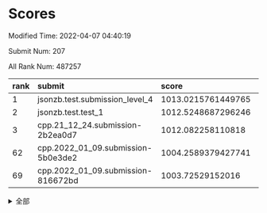# Scores

Modified Time: 2022-04-07 04:40:19

Submit Num: 207

All Rank Num: 487257

| rank |               submit               |       score        |       sigma        | pk_num |
| :--- | :--------------------------------- | :----------------- | :----------------- | :----- |
| 1    | jsonzb.test.submission_level_4     | 1013.0215761449765 | 0.7838032753754195 | 9418   |
| 2    | jsonzb.test.test_1                 | 1012.5248687296246 | 0.798122641063063  | 9421   |
| 3    | cpp.21_12_24.submission-2b2ea0d7   | 1012.082258110818  | 0.8241209721896812 | 9415   |
| 62   | cpp.2022_01_09.submission-5b0e3de2 | 1004.2589379427741 | 0.7247658698953056 | 9415   |
| 69   | cpp.2022_01_09.submission-816672bd | 1003.72529152016   | 0.7069531076730536 | 9414   |


<details>
<summary>全部</summary>

| rank |                 submit                 |       score        |       sigma        | pk_num |
| :--- | :------------------------------------- | :----------------- | :----------------- | :----- |
| 1    | jsonzb.test.submission_level_4         | 1013.0215761449765 | 0.7838032753754195 | 9418   |
| 2    | jsonzb.test.test_1                     | 1012.5248687296246 | 0.798122641063063  | 9421   |
| 3    | cpp.21_12_24.submission-2b2ea0d7       | 1012.082258110818  | 0.8241209721896812 | 9415   |
| 4    | gobigger.level_3.submission_level_3_39 | 1011.8949419528643 | 0.7701038833689553 | 9413   |
| 5    | gobigger.level_3.submission_level_3_25 | 1011.1695956448468 | 0.7864791645070208 | 9416   |
| 6    | gobigger.level_3.submission_level_3_8  | 1011.1381840368871 | 0.7705021500528826 | 9413   |
| 7    | gobigger.level_3.submission_level_3_30 | 1011.114398847886  | 0.7657937222283916 | 9418   |
| 8    | gobigger.level_3.submission_level_3_44 | 1011.031278212975  | 0.7772949996033663 | 9422   |
| 9    | gobigger.level_3.submission_level_3_12 | 1010.889341596723  | 0.7933308080379485 | 9413   |
| 10   | gobigger.level_3.submission_level_3_47 | 1010.7996288683264 | 0.7885075019867144 | 9412   |
| 11   | gobigger.level_3.submission_level_3_18 | 1010.7152234110322 | 0.748703386312637  | 9415   |
| 12   | gobigger.level_3.submission_level_3_24 | 1010.7030055129916 | 0.7490245177568462 | 9415   |
| 13   | gobigger.level_3.submission_level_3_36 | 1010.6678495851419 | 0.7465630970429679 | 9416   |
| 14   | gobigger.level_3.submission_level_3_17 | 1010.5841074749374 | 0.7582596048685    | 9416   |
| 15   | gobigger.level_3.submission_level_3_37 | 1010.51092709835   | 0.7621200545207361 | 9418   |
| 16   | gobigger.level_3.submission_level_3_23 | 1010.4774587319115 | 0.7591287992900064 | 9417   |
| 17   | gobigger.level_3.submission_level_3_9  | 1010.4458377643564 | 0.7689867159017474 | 9414   |
| 18   | gobigger.level_3.submission_level_3_4  | 1010.4359562185023 | 0.7362127705677294 | 9414   |
| 19   | gobigger.level_3.submission_level_3_42 | 1010.3490320710425 | 0.7440561343188268 | 9416   |
| 20   | gobigger.level_3.submission_level_3_32 | 1010.3379029871987 | 0.7664426858123863 | 9413   |
| 21   | gobigger.level_3.submission_level_3_43 | 1010.2811480887161 | 0.7751603924093714 | 9416   |
| 22   | gobigger.level_3.submission_level_3_38 | 1010.2776649056991 | 0.7650602858403381 | 9410   |
| 23   | gobigger.level_3.submission_level_3_15 | 1010.2069662871963 | 0.7651908750591453 | 9418   |
| 24   | gobigger.level_3.submission_level_3_22 | 1010.1968083519074 | 0.7311765495210838 | 9413   |
| 25   | gobigger.level_3.submission_level_3_33 | 1010.155574331751  | 0.7540476866197477 | 9412   |
| 26   | gobigger.level_3.submission_level_3_1  | 1010.1513710602003 | 0.7571583551349614 | 9421   |
| 27   | gobigger.level_3.submission_level_3_48 | 1010.1474205857198 | 0.7644051741787101 | 9421   |
| 28   | gobigger.level_3.submission_level_3_5  | 1010.0203870542786 | 0.7703349654275181 | 9420   |
| 29   | gobigger.level_3.submission_level_3_7  | 1009.8643555221689 | 0.7605995259847547 | 9418   |
| 30   | gobigger.level_3.submission_level_3_3  | 1009.7535677913758 | 0.736922120017075  | 9416   |
| 31   | gobigger.level_3.submission_level_3_35 | 1009.7368101021361 | 0.7395672846199153 | 9412   |
| 32   | gobigger.level_3.submission_level_3_2  | 1009.7023183674593 | 0.7317192931785286 | 9415   |
| 33   | gobigger.level_3.submission_level_3_26 | 1009.6888292243452 | 0.77046162415426   | 9419   |
| 34   | gobigger.level_3.submission_level_3_6  | 1009.6355851042607 | 0.7651421816770029 | 9413   |
| 35   | gobigger.level_3.submission_level_3_19 | 1009.6269387823928 | 0.7603741842135272 | 9412   |
| 36   | gobigger.level_3.submission_level_3_40 | 1009.5873997403428 | 0.7516609757642129 | 9413   |
| 37   | gobigger.level_3.submission_level_3_28 | 1009.5056481002295 | 0.7428687618350915 | 9415   |
| 38   | gobigger.level_3.submission_level_3_49 | 1009.4528772436762 | 0.7546699147970206 | 9412   |
| 39   | gobigger.level_3.submission_level_3_0  | 1009.4236820800675 | 0.7572038212463719 | 9408   |
| 40   | gobigger.level_3.submission_level_3_46 | 1009.401757019718  | 0.7396056218926521 | 9415   |
| 41   | gobigger.level_3.submission_level_3_21 | 1009.3974451194123 | 0.7599807638036958 | 9415   |
| 42   | gobigger.level_3.submission_level_3_41 | 1009.3447548367599 | 0.7340449008901777 | 9416   |
| 43   | gobigger.level_3.submission_level_3_34 | 1009.3042415182529 | 0.7512452759777878 | 9412   |
| 44   | gobigger.level_3.submission_level_3_10 | 1009.2898046177719 | 0.7485900258603104 | 9419   |
| 45   | gobigger.level_3.submission_level_3_29 | 1009.2882862628551 | 0.7596151092543999 | 9422   |
| 46   | gobigger.level_3.submission_level_3_31 | 1009.2125972439554 | 0.7500409047530775 | 9422   |
| 47   | gobigger.level_3.submission_level_3_16 | 1008.9823472613917 | 0.7497223437742259 | 9419   |
| 48   | gobigger.level_3.submission_level_3_13 | 1008.9701113920494 | 0.7487363562143274 | 9413   |
| 49   | gobigger.level_3.submission_level_3_14 | 1008.9594351109315 | 0.750550882837375  | 9415   |
| 50   | gobigger.level_3.submission_level_3_27 | 1008.9253852025615 | 0.7209929214114258 | 9414   |
| 51   | gobigger.level_3.submission_level_3_45 | 1008.8011065090524 | 0.763118345898557  | 9420   |
| 52   | gobigger.level_3.submission_level_3_11 | 1008.717228424165  | 0.7543601745041322 | 9416   |
| 53   | gobigger.level_3.submission_level_3_20 | 1008.164866591671  | 0.750666398596052  | 9416   |
| 54   | gobigger.level_1.submission_level_1_45 | 1005.6618720036471 | 0.7201798212023581 | 9418   |
| 55   | gobigger.level_1.submission_level_1_43 | 1004.8873587867564 | 0.7127220928159784 | 9422   |
| 56   | gobigger.level_1.submission_level_1_25 | 1004.5702880966272 | 0.720041134208614  | 9416   |
| 57   | gobigger.level_1.submission_level_1_23 | 1004.5586550932685 | 0.7160505144791545 | 9417   |
| 58   | gobigger.level_1.submission_level_1_29 | 1004.5583545822948 | 0.7134969341584325 | 9415   |
| 59   | gobigger.level_1.submission_level_1_35 | 1004.5157320935244 | 0.7320344707221973 | 9412   |
| 60   | gobigger.level_1.submission_level_1_49 | 1004.3290292603517 | 0.7191929053397791 | 9415   |
| 61   | gobigger.level_1.submission_level_1_19 | 1004.3243326915214 | 0.7148019506885512 | 9419   |
| 62   | cpp.2022_01_09.submission-5b0e3de2     | 1004.2589379427741 | 0.7247658698953056 | 9415   |
| 63   | gobigger.level_1.submission_level_1_30 | 1003.9765651572816 | 0.7340119175770675 | 9413   |
| 64   | gobigger.level_1.submission_level_1_37 | 1003.9216218559053 | 0.7188794849981645 | 9411   |
| 65   | gobigger.level_1.submission_level_1_12 | 1003.9010810452833 | 0.7151869553909844 | 9415   |
| 66   | gobigger.level_1.submission_level_1_17 | 1003.7846005546589 | 0.7175546079501011 | 9416   |
| 67   | gobigger.level_1.submission_level_1_3  | 1003.7342454848181 | 0.7261427741671674 | 9419   |
| 68   | gobigger.level_1.submission_level_1_47 | 1003.7339650656091 | 0.7058680760177697 | 9412   |
| 69   | cpp.2022_01_09.submission-816672bd     | 1003.72529152016   | 0.7069531076730536 | 9414   |
| 70   | gobigger.level_1.submission_level_1_40 | 1003.6018030192944 | 0.7110685401592398 | 9417   |
| 71   | gobigger.level_1.submission_level_1_7  | 1003.54822562199   | 0.7205357785463938 | 9418   |
| 72   | gobigger.level_1.submission_level_1_4  | 1003.4761010993878 | 0.7255379085978713 | 9416   |
| 73   | gobigger.level_1.submission_level_1_41 | 1003.4647879290286 | 0.7317988785531088 | 9415   |
| 74   | gobigger.level_1.submission_level_1_33 | 1003.4290483626289 | 0.7109296321562267 | 9414   |
| 75   | gobigger.level_1.submission_level_1_36 | 1003.4009927439483 | 0.7249763166354909 | 9420   |
| 76   | gobigger.level_1.submission_level_1_44 | 1003.2684486910135 | 0.7118229726109094 | 9413   |
| 77   | gobigger.level_1.submission_level_1_11 | 1003.2670967203337 | 0.7135406588856167 | 9412   |
| 78   | gobigger.level_1.submission_level_1_48 | 1003.2609786732901 | 0.7128939664067512 | 9416   |
| 79   | gobigger.level_1.submission_level_1_16 | 1003.2469284141248 | 0.7108425725173532 | 9414   |
| 80   | gobigger.level_1.submission_level_1_22 | 1003.2088583471989 | 0.715919619369626  | 9416   |
| 81   | gobigger.level_1.submission_level_1_26 | 1003.2086780270823 | 0.7218612070049875 | 9408   |
| 82   | gobigger.level_1.submission_level_1_42 | 1003.1473338416517 | 0.7194563327513426 | 9418   |
| 83   | gobigger.level_1.submission_level_1_28 | 1003.1358828455528 | 0.7291862577826701 | 9420   |
| 84   | gobigger.level_1.submission_level_1_10 | 1003.1091299382356 | 0.7236760425190873 | 9419   |
| 85   | gobigger.level_1.submission_level_1_14 | 1003.0739085625014 | 0.7223174870810429 | 9412   |
| 86   | gobigger.level_1.submission_level_1_21 | 1003.0475359344003 | 0.7078671634252922 | 9416   |
| 87   | gobigger.level_1.submission_level_1_1  | 1003.0138264478622 | 0.7209872838689244 | 9411   |
| 88   | gobigger.level_1.submission_level_1_15 | 1003.009984253088  | 0.7033373931921119 | 9411   |
| 89   | gobigger.level_1.submission_level_1_38 | 1002.9802301170545 | 0.7222491497487746 | 9420   |
| 90   | gobigger.level_1.submission_level_1_39 | 1002.9441341399188 | 0.7114672793520791 | 9411   |
| 91   | gobigger.level_1.submission_level_1_24 | 1002.9250920810595 | 0.7098691686048596 | 9417   |
| 92   | gobigger.level_1.submission_level_1_31 | 1002.9186895950844 | 0.7114163922613344 | 9415   |
| 93   | gobigger.level_1.submission_level_1_9  | 1002.736838584786  | 0.7048967153501446 | 9417   |
| 94   | gobigger.level_1.submission_level_1_13 | 1002.6917923321741 | 0.7046118364698947 | 9410   |
| 95   | gobigger.level_1.submission_level_1_27 | 1002.6752881442906 | 0.7180284228385091 | 9412   |
| 96   | gobigger.level_1.submission_level_1_2  | 1002.6747535858649 | 0.7160605016856789 | 9418   |
| 97   | gobigger.level_1.submission_level_1_46 | 1002.5753153533053 | 0.7160695111495442 | 9412   |
| 98   | gobigger.level_1.submission_level_1_32 | 1002.549565727382  | 0.7131719602350212 | 9420   |
| 99   | gobigger.level_1.submission_level_1_20 | 1002.5490801095787 | 0.702874450200524  | 9417   |
| 100  | gobigger.level_1.submission_level_1_18 | 1002.4717156598238 | 0.7232949314673743 | 9417   |
| 101  | gobigger.level_1.submission_level_1_5  | 1002.4714353389138 | 0.7145677284001364 | 9421   |
| 102  | gobigger.level_1.submission_level_1_34 | 1002.3573924045007 | 0.7224200490467556 | 9418   |
| 103  | gobigger.level_1.submission_level_1_0  | 1002.1385821259754 | 0.7267643645051459 | 9414   |
| 104  | gobigger.level_1.submission_level_1_6  | 1001.9808804964082 | 0.7135889252070414 | 9413   |
| 105  | gobigger.level_1.submission_level_1_8  | 1001.5419105931895 | 0.7137412077458437 | 9415   |
| 106  | gobigger.random.submission_random_48   | 997.3841190927424  | 0.7183382514593889 | 9412   |
| 107  | gobigger.random.submission_random_7    | 997.2206678888754  | 0.7159747363019537 | 9415   |
| 108  | gobigger.random.submission_random_3    | 997.0885765426116  | 0.704265708856296  | 9420   |
| 109  | gobigger.random.submission_random_42   | 997.018613714067   | 0.7006282494434707 | 9414   |
| 110  | gobigger.random.submission_random_43   | 996.9865033822172  | 0.6951574334036896 | 9415   |
| 111  | gobigger.random.submission_random_11   | 996.9077510813446  | 0.7102860813367978 | 9410   |
| 112  | gobigger.random.submission_random_19   | 996.9051098937821  | 0.7103524470465853 | 9418   |
| 113  | gobigger.random.submission_random_14   | 996.7727829289875  | 0.7264839598922949 | 9412   |
| 114  | gobigger.random.submission_random_21   | 996.7687465856109  | 0.7044289669306627 | 9420   |
| 115  | gobigger.random.submission_random_45   | 996.6070071488874  | 0.6941543468887623 | 9419   |
| 116  | gobigger.random.submission_random_1    | 996.577374286455   | 0.701495956567653  | 9417   |
| 117  | gobigger.random.submission_random_8    | 996.5472283755158  | 0.6982719070150211 | 9411   |
| 118  | gobigger.random.submission_random_2    | 996.5370306639833  | 0.7047111920052115 | 9420   |
| 119  | gobigger.random.submission_random_30   | 996.4867977909794  | 0.7077058712971236 | 9418   |
| 120  | gobigger.random.submission_random_29   | 996.4718862449711  | 0.7027089825591651 | 9415   |
| 121  | gobigger.random.submission_random_33   | 996.4710710161808  | 0.7167499959611245 | 9419   |
| 122  | gobigger.random.submission_random_12   | 996.4237361125946  | 0.7054701637817261 | 9414   |
| 123  | gobigger.random.submission_random_6    | 996.3858965293728  | 0.6962753671282077 | 9412   |
| 124  | gobigger.random.submission_random_0    | 996.333893281787   | 0.7100174609620127 | 9413   |
| 125  | gobigger.random.submission_random_16   | 996.3143370598315  | 0.7060597491999031 | 9413   |
| 126  | gobigger.random.submission_random_34   | 996.3062488932825  | 0.7110430414450414 | 9418   |
| 127  | gobigger.random.submission_random_18   | 996.3041582274889  | 0.7150165665342062 | 9419   |
| 128  | gobigger.random.submission_random_40   | 996.2608042278766  | 0.7085642101058763 | 9420   |
| 129  | gobigger.random.submission_random_28   | 996.2331495777129  | 0.7184683245282443 | 9423   |
| 130  | gobigger.random.submission_random_9    | 996.2319171126742  | 0.7053609800686675 | 9418   |
| 131  | gobigger.random.submission_random_35   | 996.1453441487419  | 0.7244908915346734 | 9418   |
| 132  | gobigger.random.submission_random_25   | 996.0517666109782  | 0.7134025264075925 | 9416   |
| 133  | gobigger.random.submission_random_24   | 995.9500852907823  | 0.7067483924306258 | 9419   |
| 134  | gobigger.random.submission_random_49   | 995.9403721403663  | 0.7151381434585181 | 9416   |
| 135  | gobigger.random.submission_random_4    | 995.8793413830991  | 0.7012230991190963 | 9415   |
| 136  | gobigger.random.submission_random_39   | 995.805868426268   | 0.7128427546426429 | 9410   |
| 137  | gobigger.random.submission_random_15   | 995.8010627887453  | 0.7204389591016885 | 9415   |
| 138  | gobigger.random.submission_random_10   | 995.7784298272526  | 0.715232864192319  | 9413   |
| 139  | gobigger.random.submission_random_37   | 995.6937312935605  | 0.7062779097592871 | 9419   |
| 140  | gobigger.random.submission_random_31   | 995.6892668635137  | 0.7198462489192294 | 9409   |
| 141  | gobigger.random.submission_random_26   | 995.660473154124   | 0.7174355330839757 | 9415   |
| 142  | gobigger.random.submission_random_17   | 995.6191520142135  | 0.7217319841147025 | 9414   |
| 143  | gobigger.random.submission_random_36   | 995.6069290039675  | 0.7122390142844878 | 9418   |
| 144  | gobigger.random.submission_random_27   | 995.553705254983   | 0.7034442439528027 | 9417   |
| 145  | gobigger.random.submission_random_5    | 995.489180722296   | 0.7345061511518346 | 9421   |
| 146  | gobigger.random.submission_random_20   | 995.4476742674357  | 0.7093233542551749 | 9419   |
| 147  | gobigger.random.submission_random_38   | 995.3863212283549  | 0.7191544562904891 | 9418   |
| 148  | gobigger.random.submission_random_22   | 995.3824802762684  | 0.7228657256515694 | 9417   |
| 149  | gobigger.random.submission_random_23   | 995.3183055452142  | 0.7147566394580847 | 9412   |
| 150  | gobigger.random.submission_random_32   | 995.2942368744868  | 0.7222890485004567 | 9413   |
| 151  | gobigger.random.submission_random_41   | 995.1858222070191  | 0.7099320002617459 | 9415   |
| 152  | gobigger.random.submission_random_44   | 995.1792480648427  | 0.7108998067371626 | 9412   |
| 153  | gobigger.random.submission_random_47   | 994.8305703451573  | 0.7102592448042097 | 9411   |
| 154  | gobigger.random.submission_random_46   | 994.6364225624679  | 0.7018829449106817 | 9417   |
| 155  | gobigger.random.submission_random_13   | 994.5914311670799  | 0.7263230474118911 | 9415   |
| 156  | gobigger.level_2.submission_level_2_11 | 994.5900601723733  | 0.7271891618466296 | 9412   |
| 157  | gobigger.level_2.submission_level_2_22 | 994.4692413164028  | 0.7433473047310963 | 9417   |
| 158  | gobigger.level_2.submission_level_2_45 | 993.9463683096077  | 0.7282869687023397 | 9417   |
| 159  | gobigger.level_2.submission_level_2_5  | 993.4858202955417  | 0.7453234642340059 | 9416   |
| 160  | gobigger.level_2.submission_level_2_25 | 993.4533544684676  | 0.7289320571247391 | 9408   |
| 161  | gobigger.level_2.submission_level_2_1  | 993.4388072244615  | 0.728024593084861  | 9416   |
| 162  | gobigger.level_2.submission_level_2_4  | 993.2998470443554  | 0.7311617743935033 | 9414   |
| 163  | gobigger.level_2.submission_level_2_49 | 993.1796459537328  | 0.7499120094197677 | 9414   |
| 164  | gobigger.level_2.submission_level_2_44 | 993.1229296175844  | 0.739982830231689  | 9410   |
| 165  | gobigger.level_2.submission_level_2_24 | 993.0898077036741  | 0.7297442436170974 | 9416   |
| 166  | gobigger.level_2.submission_level_2_39 | 992.9211722668049  | 0.7352402420131232 | 9413   |
| 167  | gobigger.level_2.submission_level_2_2  | 992.8936323053829  | 0.7630428013436278 | 9414   |
| 168  | gobigger.level_2.submission_level_2_31 | 992.7416338729512  | 0.7357140643914494 | 9415   |
| 169  | gobigger.level_2.submission_level_2_34 | 992.5978163870326  | 0.7452640831189705 | 9416   |
| 170  | gobigger.level_2.submission_level_2_12 | 992.5474963678772  | 0.7383934706011782 | 9416   |
| 171  | gobigger.level_2.submission_level_2_41 | 992.5306751136563  | 0.738305386862557  | 9416   |
| 172  | gobigger.level_2.submission_level_2_40 | 992.4621932114142  | 0.7457980901751015 | 9415   |
| 173  | gobigger.level_2.submission_level_2_15 | 992.4453677232067  | 0.7429624463291553 | 9418   |
| 174  | gobigger.level_2.submission_level_2_26 | 992.4233684444437  | 0.7348851983008199 | 9415   |
| 175  | gobigger.level_2.submission_level_2_42 | 992.4139979957504  | 0.7480646247124167 | 9423   |
| 176  | gobigger.level_2.submission_level_2_43 | 992.4138515753233  | 0.7349505388481121 | 9416   |
| 177  | gobigger.level_2.submission_level_2_35 | 992.3881585100412  | 0.7356626068757804 | 9411   |
| 178  | gobigger.level_2.submission_level_2_47 | 992.2679209312442  | 0.761090918736102  | 9414   |
| 179  | gobigger.level_2.submission_level_2_3  | 992.2363966542872  | 0.7472446128525574 | 9417   |
| 180  | gobigger.level_2.submission_level_2_0  | 992.2255053861275  | 0.7488701200378882 | 9413   |
| 181  | gobigger.level_2.submission_level_2_30 | 992.2046515317662  | 0.7479740383067449 | 9412   |
| 182  | gobigger.level_2.submission_level_2_46 | 992.1582287804649  | 0.7397741884609109 | 9415   |
| 183  | gobigger.level_2.submission_level_2_36 | 992.0875869762305  | 0.7317601216165127 | 9418   |
| 184  | gobigger.level_2.submission_level_2_38 | 992.0263304443109  | 0.7661867895790057 | 9417   |
| 185  | gobigger.level_2.submission_level_2_18 | 992.0239238149148  | 0.7490420165169378 | 9414   |
| 186  | gobigger.level_2.submission_level_2_28 | 991.87589831107    | 0.7458883676686525 | 9418   |
| 187  | gobigger.level_2.submission_level_2_17 | 991.8672226253512  | 0.7791203419839091 | 9418   |
| 188  | gobigger.level_2.submission_level_2_9  | 991.8164800217073  | 0.7394417245553215 | 9417   |
| 189  | gobigger.level_2.submission_level_2_21 | 991.7572965963109  | 0.7463065853748317 | 9417   |
| 190  | gobigger.level_2.submission_level_2_8  | 991.6519098051813  | 0.7613853274298482 | 9418   |
| 191  | gobigger.level_2.submission_level_2_6  | 991.6465623954964  | 0.7408514909424697 | 9411   |
| 192  | gobigger.level_2.submission_level_2_33 | 991.6455380657782  | 0.7455926750084159 | 9416   |
| 193  | gobigger.level_2.submission_level_2_29 | 991.5125669773902  | 0.776796192235181  | 9416   |
| 194  | gobigger.level_2.submission_level_2_13 | 991.4538773177452  | 0.7630087440264754 | 9415   |
| 195  | gobigger.level_2.submission_level_2_27 | 991.3591483541996  | 0.7578338856495965 | 9412   |
| 196  | gobigger.level_2.submission_level_2_10 | 991.1780546400748  | 0.7475582168649999 | 9416   |
| 197  | gobigger.level_2.submission_level_2_14 | 991.0547969745902  | 0.7571529640094832 | 9417   |
| 198  | gobigger.level_2.submission_level_2_7  | 991.0189741046023  | 0.7623183737031298 | 9418   |
| 199  | gobigger.level_2.submission_level_2_20 | 990.9883515532117  | 0.7532486587955606 | 9421   |
| 200  | gobigger.level_2.submission_level_2_16 | 990.9875969060993  | 0.7440041888048118 | 9416   |
| 201  | gobigger.level_2.submission_level_2_32 | 990.9539998400214  | 0.7584451060905005 | 9414   |
| 202  | gobigger.level_2.submission_level_2_48 | 990.9155230136781  | 0.7555946790698419 | 9419   |
| 203  | gobigger.level_2.submission_level_2_37 | 990.9135535975089  | 0.7612739251333005 | 9415   |
| 204  | gobigger.level_2.submission_level_2_23 | 990.4793167330672  | 0.77690150410337   | 9417   |
| 205  | gobigger.level_2.submission_level_2_19 | 989.9392696218698  | 0.7641958818365832 | 9410   |
| 206  | gobigger.none.submission_none_0        | 977.2740009209003  | 1.2548560872721413 | 9421   |
| 207  | gobigger.none.submission_none_1        | 976.2738473342437  | 1.4971335254861653 | 9417   |

</details>